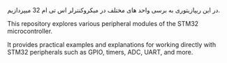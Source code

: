 در این ریپازیتوری به برسی واحد های مختلف در میکروکنترلر اس تی ام 32 میپردازیم.

This repository explores various peripheral modules of the STM32 microcontroller.

It provides practical examples and explanations for working directly with STM32 peripherals such as GPIO, timers, ADC, UART, and more.